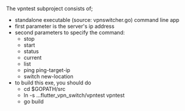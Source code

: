 The vpntest subproject consists of;
- standalone executable (source: vpnswitcher.go) command line app
- first parameter is the server's ip address
- second parameters to specify the command:
  - stop
  - start
  - status
  - current
  - list
  - ping ping-target-ip
  - switch new-location
- to build this exe, you should do
  - cd $GOPATH/src
  - ln -s ...flutter_vpn_switch/vpntest vpntest
  - go build

